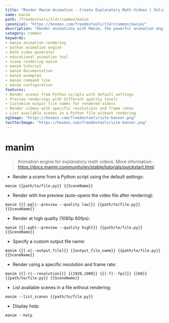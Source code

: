 ```yaml
---
title: "Render Manim Animation - Create Explanatory Math Videos | Online Free DevTools by Hexmos"
name: manim
path: /freedevtools/tldr/common/manim
canonical: "https://hexmos.com/freedevtools/tldr/common/manim/"
description: "Render animations with Manim, the powerful animation engine for creating explanatory math videos. Generate high-quality educational content easily. Free online tool, no registration required."
category: common
keywords:
- manim animation rendering
- python animation engine
- math video generator
- educational animation tool
- scene rendering manim
- manim tutorial
- manim documentation
- manim examples
- manim command line
- manim configuration
features:
- Render scenes from Python scripts with default settings
- Preview renderings with different quality levels
- Customize output file names for rendered videos
- Render videos with specific resolutions and frame rates
- List available scenes in a Python file without rendering
ogImage: "https://hexmos.com/freedevtools/site-banner.png"
twitterImage: "https://hexmos.com/freedevtools/site-banner.png"
---
```


# manim

> Animation engine for explanatory math videos.
> More information: <https://docs.manim.community/en/stable/tutorials/quickstart.html>.

- Render a scene from a Python script using the default settings:

`manim {{path/to/file.py}} {{SceneName}}`

- Render with live preview (auto-opens the video file after rendering):

`manim {{[-pql|--preview --quality low]}} {{path/to/file.py}} {{SceneName}}`

- Render at high quality (1080p 60fps):

`manim {{[-pqh|--preview --quality high]}} {{path/to/file.py}} {{SceneName}}`

- Specify a custom output file name:

`manim {{[-o|--output_file]}} {{output_file_name}} {{path/to/file.py}} {{SceneName}}`

- Render using a specific resolution and frame rate:

`manim {{[-r|--resolution]}} {{1920,1080}} {{[-f|--fps]}} {{60}} {{path/to/file.py}} {{SceneName}}`

- List available scenes in a file without rendering:

`manim --list_scenes {{path/to/file.py}}`

- Display help:

`manim --help`
